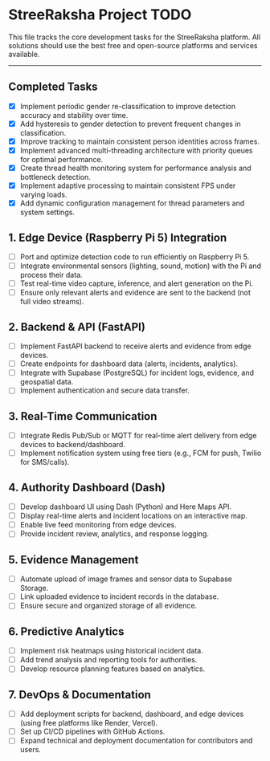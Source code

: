 # StreeRaksha Project TODO

This file tracks the core development tasks for the StreeRaksha platform. All solutions should use the best free and open-source platforms and services available.

---

## Completed Tasks

- [x] Implement periodic gender re-classification to improve detection accuracy and stability over time.
- [x] Add hysteresis to gender detection to prevent frequent changes in classification.
- [x] Improve tracking to maintain consistent person identities across frames.
- [x] Implement advanced multi-threading architecture with priority queues for optimal performance.
- [x] Create thread health monitoring system for performance analysis and bottleneck detection.
- [x] Implement adaptive processing to maintain consistent FPS under varying loads.
- [x] Add dynamic configuration management for thread parameters and system settings.

## 1. Edge Device (Raspberry Pi 5) Integration

- [ ] Port and optimize detection code to run efficiently on Raspberry Pi 5.
- [ ] Integrate environmental sensors (lighting, sound, motion) with the Pi and process their data.
- [ ] Test real-time video capture, inference, and alert generation on the Pi.
- [ ] Ensure only relevant alerts and evidence are sent to the backend (not full video streams).

## 2. Backend & API (FastAPI)

- [ ] Implement FastAPI backend to receive alerts and evidence from edge devices.
- [ ] Create endpoints for dashboard data (alerts, incidents, analytics).
- [ ] Integrate with Supabase (PostgreSQL) for incident logs, evidence, and geospatial data.
- [ ] Implement authentication and secure data transfer.

## 3. Real-Time Communication

- [ ] Integrate Redis Pub/Sub or MQTT for real-time alert delivery from edge devices to backend/dashboard.
- [ ] Implement notification system using free tiers (e.g., FCM for push, Twilio for SMS/calls).

## 4. Authority Dashboard (Dash)

- [ ] Develop dashboard UI using Dash (Python) and Here Maps API.
- [ ] Display real-time alerts and incident locations on an interactive map.
- [ ] Enable live feed monitoring from edge devices.
- [ ] Provide incident review, analytics, and response logging.

## 5. Evidence Management

- [ ] Automate upload of image frames and sensor data to Supabase Storage.
- [ ] Link uploaded evidence to incident records in the database.
- [ ] Ensure secure and organized storage of all evidence.

## 6. Predictive Analytics

- [ ] Implement risk heatmaps using historical incident data.
- [ ] Add trend analysis and reporting tools for authorities.
- [ ] Develop resource planning features based on analytics.

## 7. DevOps & Documentation

- [ ] Add deployment scripts for backend, dashboard, and edge devices (using free platforms like Render, Vercel).
- [ ] Set up CI/CD pipelines with GitHub Actions.
- [ ] Expand technical and deployment documentation for contributors and users.

